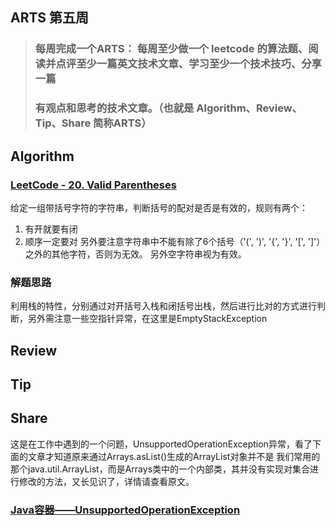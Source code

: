 ## ARTS 第五周

> ### 每周完成一个ARTS： 每周至少做一个 leetcode 的算法题、阅读并点评至少一篇英文技术文章、学习至少一个技术技巧、分享一篇
> ### 有观点和思考的技术文章。（也就是 Algorithm、Review、Tip、Share 简称ARTS）  

## Algorithm
### [LeetCode - 20. Valid Parentheses](https://leetcode.com/problems/valid-parentheses/)
给定一组带括号字符的字符串，判断括号的配对是否是有效的，规则有两个：
1. 有开就要有闭
2. 顺序一定要对
另外要注意字符串中不能有除了6个括号（'(', ')', '{', '}', '[', ']'）之外的其他字符，否则为无效。
另外空字符串视为有效。

### 解题思路
利用栈的特性，分别通过对开括号入栈和闭括号出栈，然后进行比对的方式进行判断，另外需注意一些空指针异常，在这里是EmptyStackException

## Review

## Tip

## Share

这是在工作中遇到的一个问题，UnsupportedOperationException异常，看了下面的文章才知道原来通过Arrays.asList()生成的ArrayList对象并不是
我们常用的那个java.util.ArrayList，而是Arrays类中的一个内部类，其并没有实现对集合进行修改的方法，又长见识了，详情请查看原文。
### [Java容器——UnsupportedOperationException](https://my.oschina.net/itblog/blog/524792)

